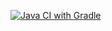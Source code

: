 [![Java CI with Gradle](https://github.com/Renat2287/dzSelenide/actions/workflows/gradle.yml/badge.svg)](https://github.com/Renat2287/dzSelenide/actions/workflows/gradle.yml)
